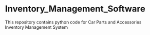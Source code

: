 # Inventory_Management_Software
This repository contains python code for Car Parts and Accessories Inventory Management System
